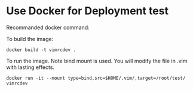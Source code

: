 # Use Docker for Deployment test

Recommanded docker command:

To build the image:
```
docker build -t vimrcdev .
```

To run the image. Note bind mount is used. You will modify the file in .vim with lasting effects.

```
docker run -it --mount type=bind,src=$HOME/.vim/,target=/root/test/ vimrcdev
```
